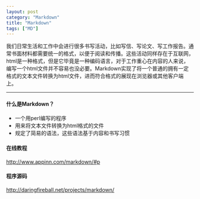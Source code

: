 ```yaml
---
layout: post
category: "Markdown"
title: "Markdown"
tags: ["MD"]
---
```


我们日常生活和工作中会进行很多书写活动，比如写信、写论文、写工作报告。通常书面材料都需要统一的格式，以便于阅读和传播。这些活动同样存在于互联网，html是一种格式，但是它毕竟是一种编码语言，对于工作重心在内容的人来说，编写一个html文件并不容易也没必要。Markdown实现了将一个普通的拥有一定格式的文本文件转换为html文件，进而符合格式的展现在浏览器或其他客户端上。

***********************

#### 什么是Markdown？

- 一个用perl编写的程序
- 用来将文本文件转换为html格式的文件
- 规定了简易的语法，这些语法基于内容和书写习惯


#### 在线教程

<http://www.appinn.com/markdown/#p>


#### 程序源码

<http://daringfireball.net/projects/markdown/>
